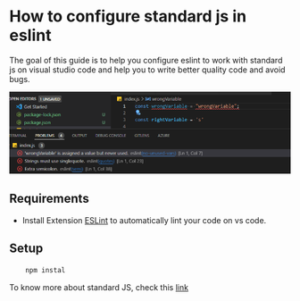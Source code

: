 # How to configure standard js in eslint

The goal of this guide is to help you configure eslint to work with standard js on visual studio code and help you to write better quality code and avoid bugs.

![eslint errors on visual studio code](errors-on-vscode.png)

## Requirements

+ Install Extension [ESLint](https://marketplace.visualstudio.com/items?itemName=dbaeumer.vscode-eslint) to automatically lint your code on vs code.

## Setup

```bash
    npm instal
```


To know more about standard JS, check this [link](https://standardjs.com/)

